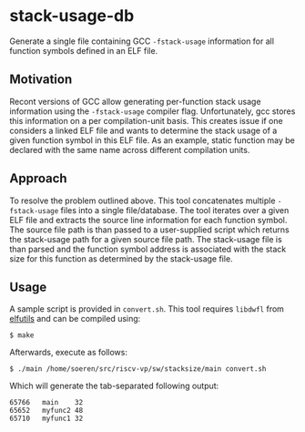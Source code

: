 # stack-usage-db

Generate a single file containing GCC `-fstack-usage` information for
all function symbols defined in an ELF file.

## Motivation

Recont versions of GCC allow generating per-function stack usage
information using the `-fstack-usage` compiler flag. Unfortunately, gcc
stores this information on a per compilation-unit basis. This creates
issue if one considers a linked ELF file and wants to determine the
stack usage of a given function symbol in this ELF file. As an example,
static function may be declared with the same name across different
compilation units.

## Approach

To resolve the problem outlined above. This tool concatenates multiple
`-fstack-usage` files into a single file/database. The tool iterates
over a given ELF file and extracts the source line information for each
function symbol. The source file path is than passed to a user-supplied
script which returns the stack-usage path for a given source file path.
The stack-usage file is than parsed and the function symbol address is
associated with the stack size for this function as determined by the
stack-usage file.

## Usage

A sample script is provided in `convert.sh`. This tool requires
`libdwfl` from [elfutils](https://sourceware.org/elfutils/) and can be
compiled using:

	$ make

Afterwards, execute as follows:

	$ ./main /home/soeren/src/riscv-vp/sw/stacksize/main convert.sh

Which will generate the tab-separated following output:

	65766	main	32
	65652	myfunc2	48
	65710	myfunc1	32
